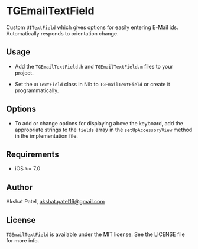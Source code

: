 # TGEmailTextField

Custom ````UITextField```` which gives options for easily entering E-Mail ids. Automatically responds to orientation change.

## Usage

- Add the ````TGEmailTextField.h```` and ````TGEmailTextField.m```` files to your project. 

- Set the ````UITextField```` class in Nib to ```TGEmailTextField``` or create it programmatically.

## Options
- To add or change options for displaying above the keyboard, add the appropriate strings to the ````fields```` array in the ````setUpAccessoryView```` method in the implementation file.

## Requirements
- iOS >= 7.0

## Author

Akshat Patel, akshat.patel16@gmail.com

## License

````TGEmailTextField```` is available under the MIT license. See the LICENSE file for more info.
